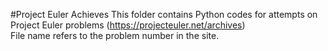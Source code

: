 #Project Euler Achieves
This folder contains Python codes for attempts on Project Euler problems (https://projecteuler.net/archives)  
File name refers to the problem number in the site.
